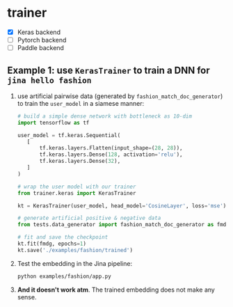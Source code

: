 # trainer

- [x] Keras backend
- [ ] Pytorch backend
- [ ] Paddle backend

## Example 1: use `KerasTrainer` to train a DNN for `jina hello fashion`

1. use artificial pairwise data (generated by `fashion_match_doc_generator`) to train the `user_model` in a siamese manner: 

    ```python
   # build a simple dense network with bottleneck as 10-dim
   import tensorflow as tf
   
   user_model = tf.keras.Sequential(
       [
           tf.keras.layers.Flatten(input_shape=(28, 28)),
           tf.keras.layers.Dense(128, activation='relu'),
           tf.keras.layers.Dense(32),
       ]
   )
   
   # wrap the user model with our trainer
   from trainer.keras import KerasTrainer
   
   kt = KerasTrainer(user_model, head_model='CosineLayer', loss='mse')
   
   # generate artificial positive & negative data
   from tests.data_generator import fashion_match_doc_generator as fmdg
   
   # fit and save the checkpoint
   kt.fit(fmdg, epochs=1)
   kt.save('./examples/fashion/trained')
    ```

2. Test the embedding in the Jina pipeline:
    ```bash
    python examples/fashion/app.py
    ```

3. **And it doesn't work atm**. The trained embedding does not make any sense.